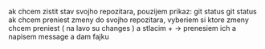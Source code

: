 ak chcem zistit stav svojho repozitara, pouzijem prikaz: git status
git status
ak chcem preniest zmeny do svojho repozitara, vyberiem si ktore zmeny chcem preniest ( na lavo su changes  ) a stlacim + -> prenesiem ich a napisem  message a dam fajku

